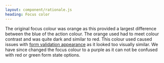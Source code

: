 ```yaml
---
layout: component/rationale.js
heading: Focus color
---
```


The original focus colour was orange as this provided a largest difference between the blue of the action colour. The orange used had to meet colour contrast and was quite dark and similar to red. This colour used caused issues with [form validation appearance](https://github.com/govau/design-system-components/issues/306) as it looked too visually similar. We have since changed the focus colour to a purple as it can not be confused with red or green form state options.
